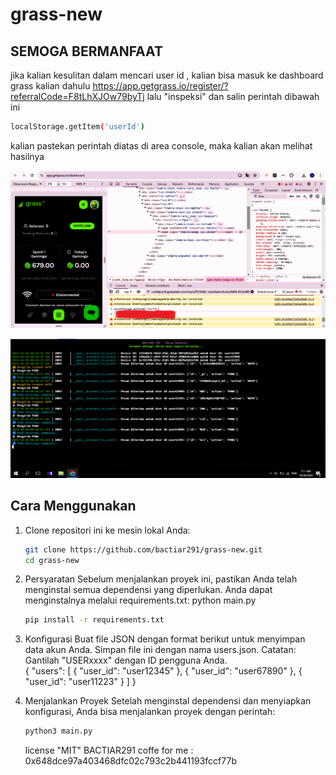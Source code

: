 # grass-new
## SEMOGA BERMANFAAT 
jika kalian kesulitan dalam mencari user id , kalian bisa masuk ke dashboard grass kalian dahulu https://app.getgrass.io/register/?referralCode=F8tLhXJOw79byTj
lalu "inspeksi" dan salin perintah dibawah ini 
   ```bash
localStorage.getItem('userId')
   ```
kalian pastekan perintah diatas di area console, maka kalian akan melihat hasilnya

![Gambar](https://github.com/bactiar291/grass-new/raw/main/ss.png)

![Gambar](https://github.com/bactiar291/grass-new/raw/main/ss2.png)


## Cara Menggunakan

1. Clone repositori ini ke mesin lokal Anda:
    ```bash
    git clone https://github.com/bactiar291/grass-new.git
    cd grass-new

    ```

2. Persyaratan
Sebelum menjalankan proyek ini, pastikan Anda telah menginstal semua dependensi yang diperlukan. Anda dapat menginstalnya melalui requirements.txt:
   python main.py
    ```bash
    pip install -r requirements.txt
    
    ```
3. Konfigurasi
Buat file JSON dengan format berikut untuk menyimpan data akun Anda. Simpan file ini dengan nama users.json.
Catatan: Gantilah "USERxxxx" dengan ID pengguna Anda.   
      {
    "users": [
        {
            "user_id": "user12345"
        },
        {
            "user_id": "user67890"
        },
        {
            "user_id": "user11223"
        }
    ]
}
4. Menjalankan Proyek
Setelah menginstal dependensi dan menyiapkan konfigurasi, Anda bisa menjalankan proyek dengan perintah:
    ```bash
   python3 main.py

    ```

    license "MIT"
   BACTIAR291
   coffe for me :
   0x648dce97a403468dfc02c793c2b441193fccf77b
    
